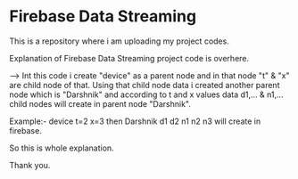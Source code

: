 # Firebase Data Streaming
This is a repository where i am uploading my project codes.

Explanation of Firebase Data Streaming project code is overhere.

--> Int this code i create "device" as a parent node and in that node "t" & "x" are child node of that. Using that child node data i created another parent node which is "Darshnik"
and according to t and x values data d1,... & n1,... child nodes will create in parent node "Darshnik".

Example:- device 
              t=2
              x=3
          then
          Darshnik
              d1
              d2
              n1
              n2
              n3
will create in firebase.

So this is whole explanation.

Thank you. 
          
